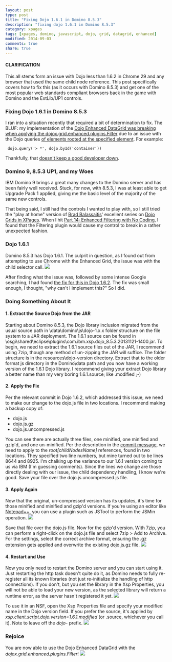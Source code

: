 ```yaml
---
layout: post
type: post
title: "Fixing Dojo 1.6.1 in Domino 8.5.3"
description: "fixing dojo 1.6.1 in Domino 8.5.3"
category: xpages
tags: [xpages, domino, javascript, dojo, grid, datagrid, enhanced]
modified: 2014-09-03
comments: true
share: true
---
```

#### CLARIFICATION
This all stems form an issue with Dojo less than 1.6.2 in Chrome 29 and any browser that used the same child node reference. This post specifically covers how to fix this (as it occurs with Domino 8.5.3) and get one of the most popular web standards compliant browsers back in the game with Domino and the ExtLib/UP1 controls.

### Fixing Dojo 1.6.1 in Domino 8.5.3
I ran into a situation recently that required a bit of determination to fix. The BLUF: my implementation of the [Dojo Enhanced DataGrid was breaking when applying the dojox.grid.enhanced.plugins.Filter](http://xcellerant.net/2013/05/01/dojo-data-grid-part-14-enhanced-filtering-with-no-coding/comment-page-1/#comment-2498) due to an issue with the Dojo queries [of elements rooted at the specified element](http://dojotoolkit.org/reference-guide/1.6/dojo/query.html#queries-rooted-at-a-given-element). For example:
<pre><code> dojo.query('> *', dojo.byId('container')) </code></pre>
Thankfully, that [doesn't keep a good developer down](http://xcellerant.net/2013/05/01/dojo-data-grid-part-14-enhanced-filtering-with-no-coding/comment-page-1/#comment-6210).

### Domino 9, 8.5.3 UP1, and my Woes
IBM Domino 9 brings a great many changes to the Domino server and has been fairly well received. Stuck, for now, with 8.5.3, I was at least able to get Upgrade Pack 1 applied, giving me the basic level of the majority of the same new controls.

That being said, I still had the controls I wanted to play with, so I still tried the "play at home" version of [Brad Balassaitis](http://twitter.com/Balassaitis)' excellent series on [Dojo Grids in XPages](http://xcellerant.net/dojo-grids-in-xpages/). When I hit [Part 14: Enhanced Filtering with No Coding](http://xcellerant.net/dojo-data-grid-part-14-enhanced-filtering-with-no-coding), I found that the Filtering plugin would cause my control to break in a rather unexpected fashion.

### Dojo 1.6.1
Domino 8.5.3 has Dojo 1.6.1. The culprit in question, as I found out from attempting to use Chrome with the Enhanced Grid, the issue was with the child selector call.
<a href="{{ site.url }}/images/post_images/dojoBeastInLair.png" data-toggle="tooltip" title="the beast in its lair"><img src="{{ site.url }}/images/post_images/dojoBeastInLair.png"></a>

After finding what the issue was, followed by some intense Google searching, I had found [the fix for this in Dojo 1.6.2](http://github.com/dojo/dojo/commit/fc262d0d589c490cdd671791f1546a4665ed69c6#commitcomment-3954783). The fix was small enough, I thought, "why can't I implement this?" So I did.

### Doing Something About It

#### 1. Extract the Source Dojo from the JAR
Starting about Domino 8.5.3, the Dojo library inclusion migrated from the usual source path in <Domino>\data\domino\js\dojo-1.x.x folder structure on the file system to a JAR deployment. The 1.6.1 source can be found in <Domino program>\osgi\shared\eclipse\plugins\com.ibm.xsp.dojo_8.5.3.20131121-1400.jar. To begin, we need to extract the 1.6.1 source files out of the JAR, I recommend using 7zip, though any method of un-zipping the JAR will suffice. The folder structure is in the resources\dojo-version directory. Extract that to the older format js directory in the Domino\data path and you now have a working version of the 1.6.1 Dojo library. I recommend giving your extract Dojo library a better name than my very boring 1.6.1.source; like .modified ;-)

#### 2. Apply the Fix
Per the relevant commit in Dojo 1.6.2, which addressed this issue, we need to make our change to the dojo.js file in two locations. I recommend making a backup copy of:

* dojo.js
* dojo.js.gz
* dojo.js.uncompressed.js

You can see there are actually three files, one minified, one minified and gzip'd, and one un-minified. Per the description in the [commit message](http://github.com/dojo/dojo/commit/fc262d0d589c490cdd671791f1546a4665ed69c6#commitcomment-3954783), we need to apply to the _root[childNodesName]_ references, found in two locations. They specified two line numbers, but mine turned out to be lines 8644 and 8925. I'm chalking up the variance to our 1.6.1 version coming to us via IBM (I'm guessing comments). Since the lines we change are those directly dealing with our issue, the child dependency handling, I know we're good. Save your file over the dojo.js.uncompressed.js file.

#### 3. Apply Again
Now that the original, un-compressed version has its updates, it's time for those minified and minified and gzip'd versions. If you're using an editor like [Notepad++](http://notepad-plus-plus.org/), you can use a plugin such as JSTool to perform the JSMin operation.
<a href="{{ site.url }}/images/post_images/npppJSmin.png" data-toggle="tooltip" title="minifying with JSTool in Notepad++"><img src="{{ site.url }}/images/post_images/npppJSmin.png"></a>

Save that file over the dojo.js file. Now for the gzip'd version. With 7zip, you can perform a right-click on the dojo.js file and select 7zip > Add to Archive. For the settings, select the correct archive format, ensuring the .gz extension gets applied and overwrite the existing dojo.js.gz file.
<a href="{{ site.url }}/images/post_images/gzipWith7zip.png" data-toggle="tooltip" title="gzip-ing with 7zip"><img src="{{ site.url }}/images/post_images/gzipWith7zip.png"></a>

#### 4. Restart and Use
Now you only need to restart the Domino server and you can start using it. Just restarting the http task doesn't quite do it, as Domino needs to fully re-register all its known libraries (not just re-initialize the handling of http connections). If you don't, but you set the library in the Xsp Properties, you will not be able to load your new version, as the selected library will return a runtime error, as the server hasn't registered it yet.
<a href="{{ site.url }}/images/post_images/noDiceOnNewDojoLibraryYet.png" data-toggle="tooltip" title="no dice yet, restart the server"><img src="{{ site.url }}/images/post_images/noDiceOnNewDojoLibraryYet.png"></a>

To use it in an NSF, open the Xsp Properties file and specify your modified name in the Dojo version field. If you prefer the source, it's applied by _xsp.client.script.dojo.version=1.6.1.modified_ (or .source, whichever you call it). Note to leave off the _dojo-_ prefix.
<a href="{{ site.url }}/images/post_images/useNewDojoLibraryInXspProperties.png" data-toggle="tooltip" title="specify the new dojo library in Xsp Properties"><img src="{{ site.url }}/images/post_images/useNewDojoLibraryInXspProperties.png"></a>

### Rejoice
You are now able to use the Dojo Enhanced DataGrid with the _dojox.grid.enhanced.plugins.Filter_!
<a href="{{ site.url }}/images/post_images/dojoEnhancedGridFilteredResults.png" data-toggle="tooltip" title="winter is coming"><img src="{{ site.url }}/images/post_images/dojoEnhancedGridFilteredResults.png"></a>